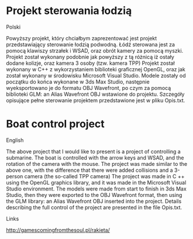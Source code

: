 # Projekt sterowania łodzią

Polski

Powyższy projekt, który chciałbym zaprezentować jest projekt przedstawiający sterowanie łodzią podwodną. 
Łódź sterowana jest za pomocą klawiszy strzałek i WSAD, oraz obrót kamery za pomocą myszki. 
Projekt został wykonany podobnie jak powyższy z tą różnicą iż ostały dodane kolizje, oraz kamera 3 osoby (tzw. kamera TPP) 
Projekt został wykonany w C++ z wykorzystaniem biblioteki graficznej OpenGL, oraz jak został wykonany w środowisku Microsoft Visual Studio. 
Modele zostały od początku do końca wykonane w 3ds Max Studio, następnie wyeksportowano je do formatu OBJ Wavefront, 
po czym za pomocą biblioteki GLM: an Alias Wavefront OBJ wstawione do projektu. 
Szczegóły opisujące pełne sterowanie projektem przedstawione jest w pliku Opis.txt.


# Boat control project

English

The above project that I would like to present is a project of controlling a submarine.
The boat is controlled with the arrow keys and WSAD, and the rotation of the camera with the mouse.
The project was made similar to the above one, with the difference that there were added collisions and a 3-person camera (the so-called TPP camera)
The project was made in C ++ using the OpenGL graphics library, and it was made in the Microsoft Visual Studio environment.
The models were made from start to finish in 3ds Max Studio, then they were exported to the OBJ Wavefront format,
then using the GLM library: an Alias Wavefront OBJ inserted into the project.
Details describing the full control of the project are presented in the file Opis.txt.

Links

http://gamescomingfromthesoul.pl/rakieta/
